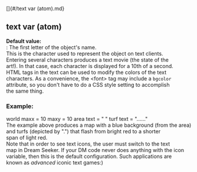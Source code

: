 []{#/text var (atom).md}    
## text var (atom)    
**Default value:**    
:   The first letter of the object\'s name.    
This is the character used to represent the object on text clients.    
Entering several characters produces a text movie (the state of the    
art!). In that case, each character is displayed for a 10th of a second.    
HTML tags in the text can be used to modify the colors of the text    
characters. As a convenience, the \<font\> tag may include a `bgcolor`    
attribute, so you don\'t have to do a CSS style setting to accomplish    
the same thing.    
### Example:    
world maxx = 10 maxy = 10 area text = \" \" turf text = \"\...\...\"    
The example above produces a map with a blue background (from the area)    
and turfs (depicted by \".\") that flash from bright red to a shorter    
span of light red.    
Note that in order to see text icons, the user must switch to the text    
map in Dream Seeker. If your DM code never does anything with the icon    
variable, then this is the default configuration. Such applications are    
known as *advanced* iconic text games:)  